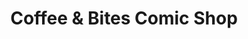 ---
title: "Coffee & Bites Comic Shop"
url: /clacton-on-sea/coffee-and-bites-comic-shop/
shop: shop
---